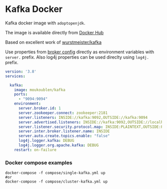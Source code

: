 Kafka Docker
============

Kafka docker image with `adoptopenjdk`.


The image is available directly from [Docker Hub](https://hub.docker.com/r/moukoublen/kafka/)

Based on excellent work of  [wurstmeister/kafka](https://github.com/wurstmeister/kafka-docker)


Use properties from [broker config](https://kafka.apache.org/documentation/#brokerconfigs) directly as environment variables with `server.` prefix. Also log4j properties can be used direclty using `log4j.` prefix.

```yml
version: '3.8'
services:

  kafka:
    image: moukoublen/kafka
    ports:
      - "9094:9094"
    environment:
      server.broker.id: 1
      server.zookeeper.connect: zookeeper:2181
      server.listeners: INSIDE://kafka:9092,OUTSIDE://kafka:9094
      server.advertised.listeners: INSIDE://kafka:9092,OUTSIDE://localhost:9094
      server.listener.security.protocol.map: INSIDE:PLAINTEXT,OUTSIDE:PLAINTEXT
      server.inter.broker.listener.name: INSIDE
      server.auto.create.topics.enable: "false"
      log4j.logger.kafka: DEBUG
      log4j.logger.org.apache.kafka: DEBUG
    restart: on-failure
```

### Docker compose examples
```shell
docker-compose -f compose/single-kafka.yml up
#or
docker-compose -f compose/cluster-kafka.yml up
```


